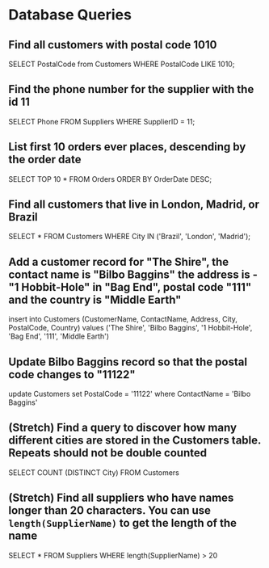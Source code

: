# Database Queries

## Find all customers with postal code 1010

SELECT PostalCode from Customers WHERE PostalCode LIKE 1010;

## Find the phone number for the supplier with the id 11

SELECT Phone FROM Suppliers WHERE SupplierID = 11;

## List first 10 orders ever places, descending by the order date

SELECT TOP 10 * FROM Orders ORDER BY OrderDate DESC;

## Find all customers that live in London, Madrid, or Brazil

SELECT * FROM Customers WHERE City IN ('Brazil', 'London', 'Madrid');

## Add a customer record for "The Shire", the contact name is "Bilbo Baggins" the address is -"1 Hobbit-Hole" in "Bag End", postal code "111" and the country is "Middle Earth"

insert into Customers (CustomerName, ContactName, Address, City, PostalCode, Country) values ('The Shire', 'Bilbo Baggins', '1 Hobbit-Hole', 'Bag End', '111', 'Middle Earth')

## Update Bilbo Baggins record so that the postal code changes to "11122"

update Customers set PostalCode = '11122' where ContactName = 'Bilbo Baggins'

## (Stretch) Find a query to discover how many different cities are stored in the Customers table. Repeats should not be double counted
SELECT COUNT (DISTINCT City) FROM Customers

## (Stretch) Find all suppliers who have names longer than 20 characters. You can use `length(SupplierName)` to get the length of the name
SELECT * FROM Suppliers WHERE length(SupplierName) > 20
